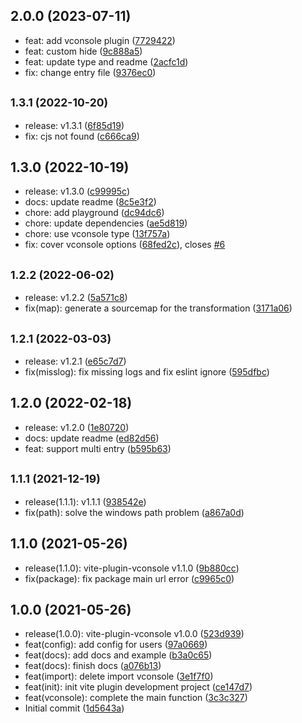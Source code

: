 ## 2.0.0 (2023-07-11)

* feat: add vconsole plugin ([7729422](https://github.com/vadxq/vite-plugin-vconsole/commit/7729422))
* feat: custom hide ([9c888a5](https://github.com/vadxq/vite-plugin-vconsole/commit/9c888a5))
* feat: update type and readme ([2acfc1d](https://github.com/vadxq/vite-plugin-vconsole/commit/2acfc1d))
* fix: change entry file ([9376ec0](https://github.com/vadxq/vite-plugin-vconsole/commit/9376ec0))



## <small>1.3.1 (2022-10-20)</small>

* release: v1.3.1 ([6f85d19](https://github.com/vadxq/vite-plugin-vconsole/commit/6f85d19))
* fix: cjs not found ([c666ca9](https://github.com/vadxq/vite-plugin-vconsole/commit/c666ca9))



## 1.3.0 (2022-10-19)

* release: v1.3.0 ([c99995c](https://github.com/vadxq/vite-plugin-vconsole/commit/c99995c))
* docs: update readme ([8c5e3f2](https://github.com/vadxq/vite-plugin-vconsole/commit/8c5e3f2))
* chore: add playground ([dc94dc6](https://github.com/vadxq/vite-plugin-vconsole/commit/dc94dc6))
* chore: update dependencies ([ae5d819](https://github.com/vadxq/vite-plugin-vconsole/commit/ae5d819))
* chore: use vconsole type ([13f757a](https://github.com/vadxq/vite-plugin-vconsole/commit/13f757a))
* fix: cover vconsole options ([68fed2c](https://github.com/vadxq/vite-plugin-vconsole/commit/68fed2c)), closes [#6](https://github.com/vadxq/vite-plugin-vconsole/issues/6)



## <small>1.2.2 (2022-06-02)</small>

* release: v1.2.2 ([5a571c8](https://github.com/vadxq/vite-plugin-vconsole/commit/5a571c8))
* fix(map): generate a sourcemap for the transformation ([3171a06](https://github.com/vadxq/vite-plugin-vconsole/commit/3171a06))



## <small>1.2.1 (2022-03-03)</small>

* release: v1.2.1 ([e65c7d7](https://github.com/vadxq/vite-plugin-vconsole/commit/e65c7d7))
* fix(misslog): fix missing logs and fix eslint ignore ([595dfbc](https://github.com/vadxq/vite-plugin-vconsole/commit/595dfbc))



## 1.2.0 (2022-02-18)

* release: v1.2.0 ([1e80720](https://github.com/vadxq/vite-plugin-vconsole/commit/1e80720))
* docs: update readme ([ed82d56](https://github.com/vadxq/vite-plugin-vconsole/commit/ed82d56))
* feat: support multi entry ([b595b63](https://github.com/vadxq/vite-plugin-vconsole/commit/b595b63))



## <small>1.1.1 (2021-12-19)</small>

* release(1.1.1): v1.1.1 ([938542e](https://github.com/vadxq/vite-plugin-vconsole/commit/938542e))
* fix(path): solve the windows path problem ([a867a0d](https://github.com/vadxq/vite-plugin-vconsole/commit/a867a0d))



## 1.1.0 (2021-05-26)

* release(1.1.0): vite-plugin-vconsole v1.1.0 ([9b880cc](https://github.com/vadxq/vite-plugin-vconsole/commit/9b880cc))
* fix(package): fix package main url error ([c9965c0](https://github.com/vadxq/vite-plugin-vconsole/commit/c9965c0))



## 1.0.0 (2021-05-26)

* release(1.0.0): vite-plugin-vconsole v1.0.0 ([523d939](https://github.com/vadxq/vite-plugin-vconsole/commit/523d939))
* feat(config): add config for users ([97a0669](https://github.com/vadxq/vite-plugin-vconsole/commit/97a0669))
* feat(docs): add docs and example ([b3a0c65](https://github.com/vadxq/vite-plugin-vconsole/commit/b3a0c65))
* feat(docs): finish docs ([a076b13](https://github.com/vadxq/vite-plugin-vconsole/commit/a076b13))
* feat(import): delete import vconsole ([3e1f7f0](https://github.com/vadxq/vite-plugin-vconsole/commit/3e1f7f0))
* feat(init): init vite plugin development project ([ce147d7](https://github.com/vadxq/vite-plugin-vconsole/commit/ce147d7))
* feat(vconsole): complete the main function ([3c3c327](https://github.com/vadxq/vite-plugin-vconsole/commit/3c3c327))
* Initial commit ([1d5643a](https://github.com/vadxq/vite-plugin-vconsole/commit/1d5643a))



